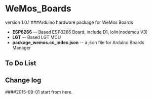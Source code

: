 # **WeMos_Boards** #
version 1.0.1
###Arduino hardware package for WeMos Boards

- <b>ESP8266</b> -- Based ESP8266 Board, include D1, lolin(nodemcu V3)<br />
- <b>LGT</b> -- Based LGT MCU<br />
- <b>package_wemos.cc_index.json</b> -- a json file for Arduino Boards Manager

## To Do List

## Change log
####2015-09-01
start from here.
